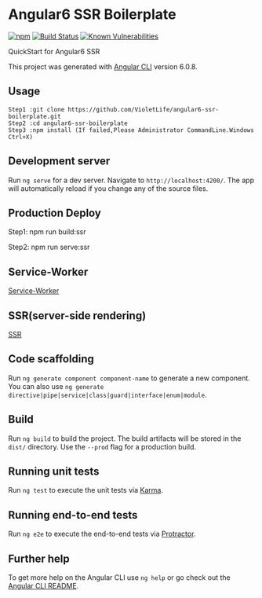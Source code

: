 # Angular6 SSR Boilerplate


[![npm](https://img.shields.io/npm/v/npm.svg)](https://github.com/VioletLife/angular6-ssr-boilerplate)   [![Build Status](https://travis-ci.org/VioletLife/angular6-ssr-boilerplate.svg?branch=master)](https://travis-ci.org/VioletLife/angular6-ssr-boilerplate)      [![Known Vulnerabilities](https://snyk.io/test/github/VioletLife/angular6-ssr-boilerplate/badge.svg?targetFile=package.json)](https://snyk.io/test/github/VioletLife/angular6-ssr-boilerplate?targetFile=package.json)


QuickStart for Angular6 SSR

This project was generated with [Angular CLI](https://github.com/angular/angular-cli) version 6.0.8.

## Usage

```
Step1 :git clone https://github.com/VioletLife/angular6-ssr-boilerplate.git
Step2 :cd angular6-ssr-boilerplate
Step3 :npm install (If failed,Please Administrator CommandLine.Windows Ctrl+X)

```


## Development server

Run `ng serve` for a dev server. Navigate to `http://localhost:4200/`. The app will automatically reload if you change any of the source files.


## Production Deploy


Step1: npm run build:ssr

Step2: npm run serve:ssr



## Service-Worker

[Service-Worker](https://angular.io/guide/service-worker-getting-started)




## SSR(server-side rendering)

[SSR](https://angular.io/guide/universal)


## Code scaffolding

Run `ng generate component component-name` to generate a new component. You can also use `ng generate directive|pipe|service|class|guard|interface|enum|module`.

## Build

Run `ng build` to build the project. The build artifacts will be stored in the `dist/` directory. Use the `--prod` flag for a production build.

## Running unit tests

Run `ng test` to execute the unit tests via [Karma](https://karma-runner.github.io).

## Running end-to-end tests

Run `ng e2e` to execute the end-to-end tests via [Protractor](http://www.protractortest.org/).

## Further help

To get more help on the Angular CLI use `ng help` or go check out the [Angular CLI README](https://github.com/angular/angular-cli/blob/master/README.md).

